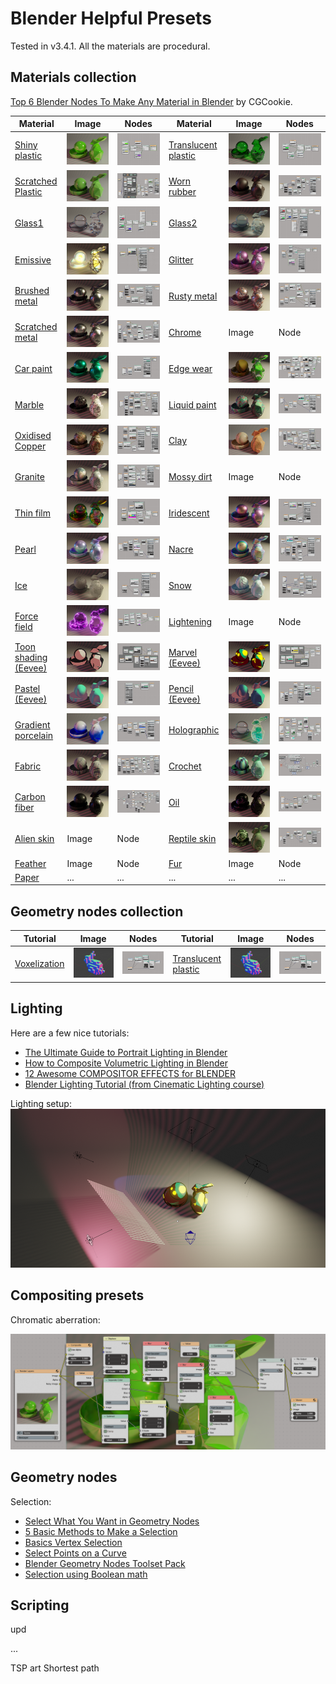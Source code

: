# Blender Helpful Presets

Tested in v3.4.1. All the materials are procedural.

## Materials collection

[Top 6 Blender Nodes To Make Any Material in Blender](https://www.youtube.com/watch?v=yffWd4kI51Q&ab_channel=CGCookie) by CGCookie.

| Material  | Image | Nodes  | Material | Image | Nodes |
| ------------- | ------------- | ------------- | ------------- | ------------- | ------------- |
| [Shiny plastic](https://www.youtube.com/watch?v=vJZsTG2bUF4&ab_channel=blenderian)  | <img src="materials/shiny_plastic.png"/> | <img src="materials/shiny_plastic_nodes.png"/> | [Translucent plastic](https://www.youtube.com/watch?v=vJZsTG2bUF4&ab_channel=blenderian)  | <img src="materials/translucent_plastic.png"/>  | <img src="materials/translucent_plastic_nodes.png"/> |
| [Scratched Plastic](https://www.youtube.com/watch?v=l0whu3494_c&ab_channel=RyanKingArt)  | <img src="materials/scratched_plastic.png"/>  | <img src="materials/scratched_plastic_nodes.png"/>  | [Worn rubber](https://www.youtube.com/watch?v=bseCQqzT-b8&ab_channel=blenderbitesize)  | <img src="materials/worn_rubber.png"/>  | <img src="materials/worn_rubber_nodes.png"/>  |
| [Glass1](https://www.youtube.com/watch?v=bIL1bvCwzlQ&ab_channel=NazariyD)  | <img src="materials/glass_1.png"/>  | <img src="materials/glass_1_nodes.png"/>  | [Glass2](https://www.youtube.com/watch?v=Upt8JaqtVxg&ab_channel=atti)  | <img src="materials/glass_2.png"/>  | <img src="materials/glass_2_nodes.png"/>  |
| [Emissive](https://www.youtube.com/watch?v=Z3uCdffFq4E&ab_channel=Ducky3D) | <img src="materials/emissive.png"/>  | <img src="materials/emissive_nodes.png"/>  | [Glitter](https://www.youtube.com/watch?v=tUJ8m2WEvnE&ab_channel=Farrukh3D) | <img src="materials/glitter.png"/>  |<img src="materials/glitter_nodes.png"/>  |
| [Brushed metal](https://www.youtube.com/watch?v=bCgPjfSSN50&ab_channel=RyanKingArt)  | <img src="materials/brushed_metal.png"/>  | <img src="materials/brushed_metal_nodes.png"/>  | [Rusty metal](https://www.youtube.com/watch?v=wg2OKSiHng0&ab_channel=CGKrab)  | <img src="materials/rusty_metal.png"/>  | <img src="materials/rusty_metal_nodes.png"/>  |
| [Scratched metal](https://www.youtube.com/watch?v=qMCuDjXjsZ0&ab_channel=RyanKingArt)  | <img src="materials/scratched_metal.png"/>  | <img src="materials/scratched_metal_nodes.png"/>  | [Chrome](https://www.youtube.com/watch?v=4nOZ_Ivy17Q&ab_channel=NazariyD)  | Image  | Node  |
| [Car paint](https://www.youtube.com/watch?v=KWoN_or89yE&ab_channel=RyanKingArt)  | <img src="materials/car_paint.png"/>  | <img src="materials/car_paint_nodes.png"/>  | [Edge wear](https://www.youtube.com/watch?v=lYseMQDkPAI&ab_channel=thesparkofart)  | <img src="materials/edge_wear.png"/>  | <img src="materials/edge_wear_nodes.png"/>  |
| [Marble](https://www.youtube.com/watch?v=wTzk9T06gdw&ab_channel=RyanKingArt)  | <img src="materials/marble.png"/>  | <img src="materials/marble_nodes.png"/>  | [Liquid paint](https://www.youtube.com/watch?v=UfSw6428bcc&ab_channel=SouthernShotty)  | <img src="materials/painterly.png"/>  | <img src="materials/painterly_nodes.png"/>  |
| [Oxidised Copper](https://www.youtube.com/watch?v=WLjC43Xrqrc&ab_channel=PIXXO3D) | <img src="materials/copper.png"/>  | <img src="materials/copper_nodes.png"/>  | [Clay](https://www.youtube.com/watch?v=3KOF7ZnkWsQ&ab_channel=Smeaf)  | <img src="materials/clay.png"/>  | <img src="materials/clay_nodes.png"/>  |
| [Granite](https://www.youtube.com/watch?v=bPaZYBFE8dY&ab_channel=RyanKingArt)  | <img src="materials/granite.png"/>  | <img src="materials/granite_nodes.png"/>  | [Mossy dirt](https://www.youtube.com/watch?v=WAC_amUh__w&ab_channel=RyanKingArt)  | Image  | Node  |
| [Thin film](https://www.youtube.com/watch?v=qpW6uowpTyE&ab_channel=MarioLiang)  | <img src="materials/thin_film.png"/>  | <img src="materials/thin_film_nodes.png"/>  | [Iridescent](https://www.youtube.com/watch?v=pfqdbw5vWG0&ab_channel=KamilKrb)  | <img src="materials/iridiscent.png"/>  | <img src="materials/iridiscent_nodes.png"/>  |
| [Pearl](https://www.youtube.com/watch?v=8Yf1dWZiNrE&ab_channel=blenderbitesize)  | <img src="materials/pearl.png"/>  | <img src="materials/pearl_nodes.png"/>  | [Nacre](https://www.youtube.com/watch?v=DJuZBL4-dBc&ab_channel=thesparkofart)  | <img src="materials/nacre.png"/>  | <img src="materials/nacre_nodes.png"/>  |
| [Ice](https://www.youtube.com/watch?v=qES5WMBXOWo&ab_channel=CGCookie) | <img src="materials/ice.png"/>  | <img src="materials/ice_nodes.png"/>  | [Snow](https://www.youtube.com/watch?v=GTfPLzVvM9I&ab_channel=RyanKingArt) | <img src="materials/snow.png"/>  | <img src="materials/snow_nodes.png"/>  |
| [Force field](https://www.youtube.com/watch?v=_07ozkBhZwg&ab_channel=Lsienn3d)  | <img src="materials/force_field.png"/>  | <img src="materials/force_field_nodes.png"/>  | [Lightening](https://www.youtube.com/watch?v=fHcuDamtc98&ab_channel=Simon3D)  | Image  | Node  |
| [Toon shading (Eevee)](https://www.youtube.com/watch?v=4BB5BlPyVko&ab_channel=MarioLiang)  | <img src="materials/toon_hatch.png"/>  | <img src="materials/toon_hatch_nodes.png"/>  | [Marvel (Eevee)](https://www.youtube.com/watch?v=f_jF3H0Qppo&ab_channel=MarioLiang)  | <img src="materials/marvel.png"/>  | <img src="materials/marvel_nodes.png"/>  |
| [Pastel (Eevee)](https://www.youtube.com/watch?v=vRALvQSS1vw&ab_channel=Kevandram)  | <img src="materials/pastel.png"/>  | <img src="materials/pastel_nodes.png"/>  | [Pencil (Eevee)](https://www.youtube.com/watch?v=vRALvQSS1vw&ab_channel=Kevandram)  | <img src="materials/pencil.png"/>  | <img src="materials/pencil_nodes.png"/>  |
| [Gradient porcelain](https://www.youtube.com/watch?v=dGKNjsLylyc&ab_channel=blenderian)  | <img src="materials/gradient_porcelain.png"/>  | <img src="materials/gradient_porcelain_nodes.png"/>  | [Holographic](https://www.youtube.com/watch?v=Imwx_b-5OTw&ab_channel=SinaSinaie)  | <img src="materials/hologram.png"/>  | <img src="materials/hologram_nodes.png"/>  |
| [Fabric](https://www.youtube.com/watch?v=XBcT4V4FLdo&ab_channel=RyanKingArt)  | <img src="materials/fabric_1.png"/>  | <img src="materials/fabric_1_nodes.png"/>  | [Crochet](https://www.youtube.com/watch?v=Anb_ctbroS8&ab_channel=100drips)  | <img src="materials/crochet.png"/>  | <img src="materials/crochet_nodes.png"/>  |
| [Carbon fiber](https://www.youtube.com/watch?v=1qh2J4oQzy0&ab_channel=CGMasters)  | <img src="materials/carbon_fiber.png"/>  | <img src="materials/carbon_fiber_nodes.png"/>  | [Oil](https://www.youtube.com/watch?v=xcx_LfXuuX4&ab_channel=CartesianCaramel) | <img src="materials/oil.png"/>  | <img src="materials/oil_nodes.png"/>  |
| [Alien skin](https://www.youtube.com/watch?v=qa3QXnyWd_0&ab_channel=atti)  | Image  | Node  | [Reptile skin](https://www.youtube.com/watch?v=EsS0ulWckGM&ab_channel=Ducky3D)  | <img src="materials/reptile_skin.png"/>  | <img src="materials/reptile_skin_nodes.png"/>  |
| [Feather](https://www.youtube.com/watch?v=txs2QkoI4Oc&ab_channel=Nino)  | Image  | Node  | [Fur](https://www.youtube.com/watch?v=cdm-e6Z8Vww&ab_channel=atti) | Image  | Node  |
| [Paper](https://www.youtube.com/watch?v=tL7rp4sOq5k&ab_channel=Interactiv)  | ...  | ...  | ...  | ...  | ...  |


## Geometry nodes collection

| Tutorial  | Image | Nodes  | Tutorial | Image | Nodes |
| ------------- | ------------- | ------------- | ------------- | ------------- | ------------- |
| [Voxelization](https://www.youtube.com/watch?v=ybCL0Ast3ok&ab_channel=JimmyGunawan)  | <img src="geometry_nodes/voxelization.png"/> | <img src="geometry_nodes/voxelization_nodes.png"/> | [Translucent plastic](https://www.youtube.com/watch?v=vJZsTG2bUF4&ab_channel=blenderian)  | <img src="geometry_nodes/voxelization.png"/>  | <img src="geometry_nodes/voxelization_nodes.png"/> |


## Lighting

Here are a few nice tutorials:

- [The Ultimate Guide to Portrait Lighting in Blender](https://www.youtube.com/watch?v=kKXTU1EImF4&ab_channel=FlippedNormals)
- [How to Composite Volumetric Lighting in Blender](https://www.youtube.com/watch?v=yLtjJ_bMNew&ab_channel=blenderisms)
- [12 Awesome COMPOSITOR EFFECTS for BLENDER](https://www.youtube.com/watch?v=8x2qfWNHedM&ab_channel=TheCGEssentials)
- [Blender Lighting Tutorial (from Cinematic Lighting course)](https://www.youtube.com/watch?v=1lsuB-teZ0E&ab_channel=GlebAlexandrov)

Lighting setup:
<img src="lighting/lighting_setup.png"/>


## Compositing presets

Chromatic aberration:

<img src="compositing/compositing_chromatic_aberration.png"/>



## Geometry nodes

Selection:

- [Select What You Want in Geometry Nodes](https://www.youtube.com/watch?v=p4rwhifXNCw&ab_channel=Erindale)
- [5 Basic Methods to Make a Selection](https://www.youtube.com/watch?v=5uFIeEFoXO8&ab_channel=Retroshaper)
- [Basics Vertex Selection](https://www.youtube.com/watch?v=FXhj9jzfI_U&ab_channel=OpenClass)
- [Select Points on a Curve](https://www.youtube.com/watch?v=_QbT_jOi_7Q&ab_channel=Xan3D)
- [Blender Geometry Nodes Toolset Pack](https://www.youtube.com/watch?v=uwyaXLKYw4Y&ab_channel=higgsas)
- [Selection using Boolean math](https://www.youtube.com/watch?v=aDuVQWNzFTg&ab_channel=OpenClass)


## Scripting

upd

...

TSP art
Shortest path

